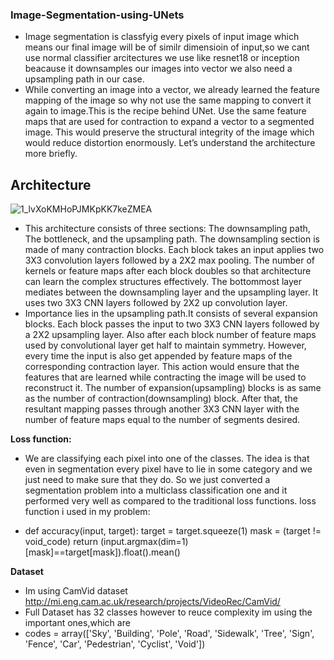 ### Image-Segmentation-using-UNets ###
* Image segmentation is classfyig every pixels of input image which means our final image will be of similr dimensioin of input,so we cant use normal classifier arcitectures we use like resnet18 or inception beacause it downsamples our images into vector we also need a upsampling path in our case.
* While converting an image into a vector, we already learned the feature mapping of the image so why not use the same mapping to convert it again to image.This is the recipe behind UNet. Use the same feature maps that are used for contraction to expand a vector to a segmented image. This would preserve the structural integrity of the image which would reduce distortion enormously. 
Let’s understand the architecture more briefly.
## Architecture ##
![1_lvXoKMHoPJMKpKK7keZMEA](https://user-images.githubusercontent.com/47039231/75104203-37075a80-562c-11ea-8c80-f8af704e9b28.png)
* This architecture consists of three sections: The downsampling path, The bottleneck, and the upsampling path. The downsampling section is made of many contraction blocks. Each block takes an input applies two 3X3 convolution layers followed by a 2X2 max pooling. The number of kernels or feature maps after each block doubles so that architecture can learn the complex structures effectively. The bottommost layer mediates between the downsampling layer and the upsampling layer. It uses two 3X3 CNN layers followed by 2X2 up convolution layer.
* Importance lies in the upsampling path.It consists of several expansion blocks. Each block passes the input to two 3X3 CNN layers followed by a 2X2 upsampling layer. Also after each block number of feature maps used by convolutional layer get half to maintain symmetry. However, every time the input is also get appended by feature maps of the corresponding contraction layer. This action would ensure that the features that are learned while contracting the image will be used to reconstruct it. The number of expansion(upsampling) blocks is as same as the number of contraction(downsampling) block. After that, the resultant mapping passes through another 3X3 CNN layer with the number of feature maps equal to the number of segments desired.



**Loss function:**
* We are classifying each pixel into one of the classes. The idea is that even in segmentation every pixel have to lie in some category and we just need to make sure that they do. So we just converted a segmentation problem into a multiclass classification one and it performed very well as compared to the traditional loss functions.
loss function i used in my problem:

* def accuracy(input, target):
    target = target.squeeze(1)
    mask = (target != void_code)
    return (input.argmax(dim=1)[mask]==target[mask]).float().mean()


**Dataset**
* Im using CamVid dataset http://mi.eng.cam.ac.uk/research/projects/VideoRec/CamVid/
* Full Dataset has 32 classes however to reuce complexity im using the important ones,which are 
* codes = array(['Sky', 'Building', 'Pole', 'Road', 'Sidewalk', 'Tree',
    'Sign', 'Fence', 'Car', 'Pedestrian', 'Cyclist', 'Void'])

  
